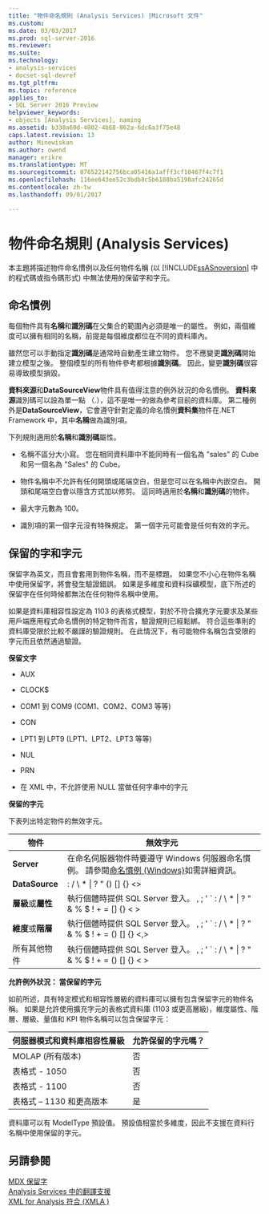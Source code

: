 ```yaml
---
title: "物件命名規則 (Analysis Services) |Microsoft 文件"
ms.custom: 
ms.date: 03/03/2017
ms.prod: sql-server-2016
ms.reviewer: 
ms.suite: 
ms.technology:
- analysis-services
- docset-sql-devref
ms.tgt_pltfrm: 
ms.topic: reference
applies_to:
- SQL Server 2016 Preview
helpviewer_keywords:
- objects [Analysis Services], naming
ms.assetid: b338a60d-4802-4b68-862a-6dc6a3f75e48
caps.latest.revision: 13
author: Minewiskan
ms.author: owend
manager: erikre
ms.translationtype: MT
ms.sourcegitcommit: 876522142756bca05416a1afff3cf10467f4c7f1
ms.openlocfilehash: 116ee643ee52c3bdb8c5b6188ba5198afc24265d
ms.contentlocale: zh-tw
ms.lasthandoff: 09/01/2017

---
```

# <a name="object-naming-rules-analysis-services"></a>物件命名規則 (Analysis Services)
  本主題將描述物件命名慣例以及任何物件名稱 (以 [!INCLUDE[ssASnoversion](../../../includes/ssasnoversion-md.md)] 中的程式碼或指令碼形式) 中無法使用的保留字和字元。  
  
##  <a name="bkmk_Names"></a>命名慣例  
 每個物件具有**名稱**和**識別碼**在父集合的範圍內必須是唯一的屬性。 例如，兩個維度可以擁有相同的名稱，前提是每個維度都位在不同的資料庫內。  
  
 雖然您可以手動指定**識別碼**是通常時自動產生建立物件。 您不應變更**識別碼**開始建立模型之後。 整個模型的所有物件參考都根據**識別碼**。 因此，變更**識別碼**很容易導致模型損毀。  
  
 **資料來源**和**DataSourceView**物件具有值得注意的例外狀況的命名慣例。 **資料來源**識別碼可以設為單一點 （.），這不是唯一的做為參考目前的資料庫。 第二種例外是**DataSourceView**，它會遵守針對定義的命名慣例**資料集**物件在.NET Framework 中，其中**名稱**做為識別項。  
  
 下列規則適用於**名稱**和**識別碼**屬性。  
  
-   名稱不區分大小寫。 您在相同資料庫中不能同時有一個名為 "sales" 的 Cube 和另一個名為 "Sales" 的 Cube。  
  
-   物件名稱中不允許有任何開頭或尾端空白，但是您可以在名稱中內嵌空白。 開頭和尾端空白會以隱含方式加以修剪。 這同時適用於**名稱**和**識別碼**的物件。  
  
-   最大字元數為 100。  
  
-   識別項的第一個字元沒有特殊規定。 第一個字元可能會是任何有效的字元。  
  
##  <a name="bkmk_reserved"></a>保留的字和字元  
 保留字為英文，而且會套用到物件名稱，而不是標題。 如果您不小心在物件名稱中使用保留字，將會發生驗證錯誤。 如果是多維度和資料採礦模型，底下所述的保留字在任何時候都無法在任何物件名稱中使用。  
  
 如果是資料庫相容性設定為 1103 的表格式模型，對於不符合擴充字元要求及某些用戶端應用程式命名慣例的特定物件而言，驗證規則已經鬆綁。 符合這些準則的資料庫受限於比較不嚴謹的驗證規則。 在此情況下，有可能物件名稱包含受限的字元而且依然通過驗證。  
  
 **保留文字**  
  
-   AUX  
  
-   CLOCK$  
  
-   COM1 到 COM9 (COM1、COM2、COM3 等等)  
  
-   CON  
  
-   LPT1 到 LPT9 (LPT1、LPT2、LPT3 等等)  
  
-   NUL  
  
-   PRN  
  
-   在 XML 中，不允許使用 NULL 當做任何字串中的字元  
  
 **保留的字元**  
  
 下表列出特定物件的無效字元。  
  
|物件|無效字元|  
|------------|------------------------|  
|**Server**|在命名伺服器物件時要遵守 Windows 伺服器命名慣例。 請參閱[命名慣例 (Windows)](http://msdn.microsoft.com/library/windows/desktop/ms682856\(v=vs.85\).aspx)如需詳細資訊。|  
|**DataSource**|: / \ * &#124; ? " () [] {} <>|  
|**層級**或**屬性**|執行個體時提供 SQL Server 登入。 , ; ' ` : / \ * &#124; ? " & % $ ! + = [] {} < >|  
|**維度**或**階層**|執行個體時提供 SQL Server 登入。 , ; ' ` : / \ * &#124; ? " & % $ ! + = () [] {} \<,>|  
|所有其他物件|執行個體時提供 SQL Server 登入。 , ; ' ` : / \ * &#124; ? " & % $ ! + = () [] {} < >|  
  
 **允許例外狀況： 當保留的字元**  
  
 如前所述，具有特定模式和相容性層級的資料庫可以擁有包含保留字元的物件名稱。 如果是允許使用擴充字元的表格式資料庫 (1103 或更高層級)，維度屬性、階層、層級、量值和 KPI 物件名稱可以包含保留字元：  
  
|伺服器模式和資料庫相容性層級|允許保留的字元嗎？|  
|--------------------------------------------------|----------------------------------|  
|MOLAP (所有版本)|否|  
|表格式 - 1050|否|  
|表格式 - 1100|否|  
|表格式 – 1130 和更高版本|是|  
  
 資料庫可以有 ModelType 預設值。 預設值相當於多維度，因此不支援在資料行名稱中使用保留的字元。  
  
## <a name="see-also"></a>另請參閱  
 [MDX 保留字](../../../mdx/mdx-reserved-words.md)   
 [Analysis Services 中的翻譯支援](../../../analysis-services/translation-support-in-analysis-services.md)   
 [XML for Analysis 符合 &#40;XMLA &#41;](../../../analysis-services/xmla/xml-for-analysis-compliance-xmla.md)  
  
  

